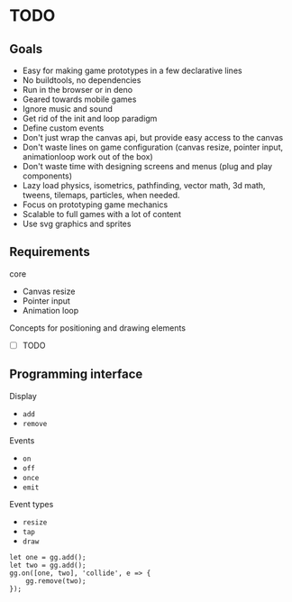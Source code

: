 # TODO

## Goals

- Easy for making game prototypes in a few declarative lines
- No buildtools, no dependencies
- Run in the browser or in deno
- Geared towards mobile games
- Ignore music and sound
- Get rid of the init and loop paradigm
- Define custom events
- Don't just wrap the canvas api, but provide easy access to the canvas
- Don't waste lines on game configuration (canvas resize, pointer input, animationloop work out of the box)
- Don't waste time with designing screens and menus (plug and play components)
- Lazy load physics, isometrics, pathfinding, vector math, 3d math, tweens, tilemaps, particles, when needed.
- Focus on prototyping game mechanics
- Scalable to full games with a lot of content
- Use svg graphics and sprites

## Requirements

core

- Canvas resize
- Pointer input
- Animation loop

Concepts for positioning and drawing elements

- [ ] TODO

## Programming interface

Display
- `add`
- `remove`

Events
- `on`
- `off`
- `once`
- `emit`

Event types
- `resize`
- `tap`
- `draw`

```
let one = gg.add();
let two = gg.add();
gg.on([one, two], 'collide', e => {
    gg.remove(two);
});
```
